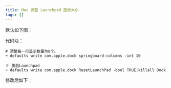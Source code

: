```yaml
---
title: Mac 调整 Launchpad 图标大小
tags: []
---
```


<!-- ![image](assets/mac-1-diao-zhenglaunchpad-tu-biao-da-xiao)  很多人觉得默认 Launchpad 的应用程序图标很大，空间比较拥挤，不过这个其实是可以通过调整 Launchpad 每一行和每一列图标的数量，来调整 Launchpad 图标大小。 -->

默认如下图：
<!-- ![image](/Users/samzonglu/deploy/yuque/yuque-exporter/storage/果粉日记/assets/mac-1-diao-zhenglaunchpad-tu-biao-da-xiao/2016%2F04%2FQQ20160408-1.jpg) -->

代码块：

    # 调整每一行显示数量为8个。
    ➜ defaults write com.apple.dock springboard-columns -int 10
    
    ＃ 重启Launchpad
    ➜ defaults write com.apple.dock ResetLaunchPad -bool TRUE;killall Dock

修改后如下：
<!-- ![image](assets/mac-1-diao-zhenglaunchpad-tu-biao-da-xiao/2016%2F04%2FQQ20160408-2.jpg) -->
